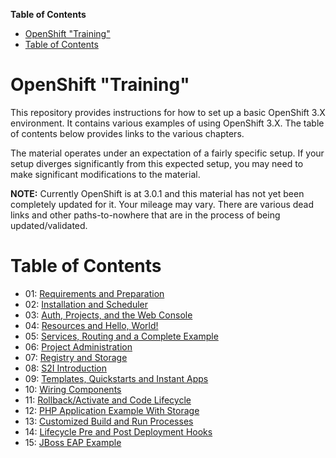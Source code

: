 <!-- START doctoc generated TOC please keep comment here to allow auto update -->
<!-- DON'T EDIT THIS SECTION, INSTEAD RE-RUN doctoc TO UPDATE -->
**Table of Contents**  <!--*generated with [DocToc](https://github.com/thlorenz/doctoc)* -->

- [OpenShift "Training"](#openshift-training)
- [Table of Contents](#table-of-contents)

<!-- END doctoc generated TOC please keep comment here to allow auto update -->

# OpenShift "Training"
This repository provides instructions for how to set up a basic OpenShift 3.X
environment. It contains various examples of using OpenShift 3.X. The table of
contents below provides links to the various chapters.

The material operates under an expectation of a fairly specific setup. If your
setup diverges significantly from this expected setup, you may need to make
significant modifications to the material.

**NOTE:** Currently OpenShift is at 3.0.1 and this material has not yet been
completely updated for it. Your mileage may vary. There are various dead links
and other paths-to-nowhere that are in the process of being updated/validated.

# Table of Contents
- 01: [Requirements and Preparation](01-Requirements-and-Preparation.md)
- 02: [Installation and Scheduler](02-Installation-and-Scheduler.md)
- 03: [Auth, Projects, and the Web Console](03-Auth-Projects-and-Web-Console.md)
- 04: [Resources and Hello, World!](04-Resources-and-Hello-World.md)
- 05: [Services, Routing and a Complete Example](05-Services-Routing-Complete-Example.md)
- 06: [Project Administration](06-Project-Administration.md)
- 07: [Registry and Storage](07-Registry-and-Storage.md)
- 08: [S2I Introduction](08-S2I-Introduction.md)
- 09: [Templates, Quickstarts and Instant Apps](09-Templates-Quickstarts-Instant-Apps.md)
- 10: [Wiring Components](10-Wiring-Components.md)
- 11: [Rollback/Activate and Code Lifecycle](11-Rollback-Activate-Lifecycle.md)
- 12: [PHP Application Example With
    Storage](12-PHP-Application-Example-With-Storage.md)
- 13: [Customized Build and Run
    Processes](13-Customized-Build-and-Run-Processes.md)
- 14: [Lifecycle Pre and Post Deployment
    Hooks](14-Lifecycle-Pre-and-Post-Deployment-Hooks.md)
- 15: [JBoss EAP Example](15-JBoss-EAP-Example.md)
